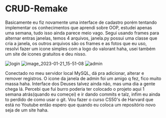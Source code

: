 # CRUD-Remake
Basicamente eu fiz novamente uma interface de cadastro porém tentando implementar os conhecimentos que aprendi sobre OOP, estudei apenas uma semana, tudo isso ainda parece meio vago.
Segui usando frames para alternar entras janelas, temos 4 arquivos, janela.py possui uma classe que cria a janela, os outros arquivos são os frames e as fotos que eu uso, resolvi fazer um icone simples com a logo do valorant haha, usei também um site de icones gratuitos e deu nisso.


![login](https://user-images.githubusercontent.com/122188615/213889469-9ccf1925-9b7b-4823-90d8-2ef4201c4106.png)
![image_2023-01-21_15-51-08](https://user-images.githubusercontent.com/122188615/213889480-26605346-ee4b-4a18-8e52-93bad105c671.png)
![admin](https://user-images.githubusercontent.com/122188615/213889483-550a613b-14c8-4d7a-af9e-1202e3b780ec.png)

Conectado no meu servidor local MySQL, dá pra adicionar, alterar e remover registros. O icone da janela de admin foi um amigo q fez, fico muito massa haha. Interface dos Deuses talvez ainda não, mas uma dia a gente chega lá. Percebi que fui burro poderia ter colocado o projeto aqui 1 semana atrás(quando eu começei) e ir dando commits e talz, infim eu ainda to perdido de como usar o git. Vou fazer o curso CS50's de Harvard que está no Youtube então espero que quando eu coloca um repositório novo seja de um site haha.
